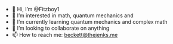 - 👋 Hi, I’m @Fitzboy1
- 👀 I’m interested in math, quantum mechanics and 
- 🌱 I’m currently learning quantum mechanics and complex math
- 💞️ I’m looking to collaborate on anything
- 📫 How to reach me: beckett@thejenks.me
